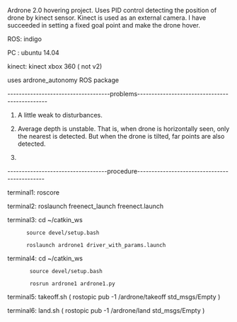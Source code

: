 
Ardrone 2.0 hovering project. Uses PID control detecting the position of drone by kinect sensor. Kinect is used as an external camera. I have succeeded in setting a fixed goal point and make the drone hover.

ROS: indigo

PC : ubuntu 14.04

kinect: kinect xbox 360 ( not v2)

uses ardrone_autonomy ROS package

------------------------------------problems----------------------------------------------

1. A little weak to disturbances.

2. Average depth is unstable. That is, when drone is horizontally seen, only the nearest is detected. But when the drone is  tilted, far points are also detected. 

3. 

-----------------------------------procedure---------------------------------------------

terminal1: roscore

terminal2: roslaunch freenect_launch freenect.launch

terminal3: cd ~/catkin_ws 

          source devel/setup.bash

          roslaunch ardrone1 driver_with_params.launch
   
terminal4: cd ~/catkin_ws

           source devel/setup.bash

           rosrun ardrone1 ardrone1.py

terminal5: takeoff.sh ( rostopic pub -1 /ardrone/takeoff std_msgs/Empty )

terminal6: land.sh ( rostopic pub -1 /ardrone/land std_msgs/Empty )  

